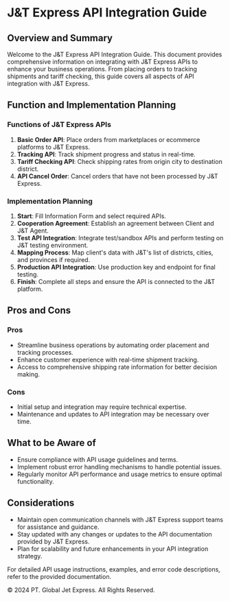# J&T Express API Integration Guide

## Overview and Summary

Welcome to the J&T Express API Integration Guide. This document provides comprehensive information on integrating with J&T Express APIs to enhance your business operations. From placing orders to tracking shipments and tariff checking, this guide covers all aspects of API integration with J&T Express.

## Function and Implementation Planning

### Functions of J&T Express APIs

1. **Basic Order API**: Place orders from marketplaces or ecommerce platforms to J&T Express.
2. **Tracking API**: Track shipment progress and status in real-time.
3. **Tariff Checking API**: Check shipping rates from origin city to destination district.
4. **API Cancel Order**: Cancel orders that have not been processed by J&T Express.

### Implementation Planning

1. **Start**: Fill Information Form and select required APIs.
2. **Cooperation Agreement**: Establish an agreement between Client and J&T Agent.
3. **Test API Integration**: Integrate test/sandbox APIs and perform testing on J&T testing environment.
4. **Mapping Process**: Map client's data with J&T's list of districts, cities, and provinces if required.
5. **Production API Integration**: Use production key and endpoint for final testing.
6. **Finish**: Complete all steps and ensure the API is connected to the J&T platform.

## Pros and Cons

### Pros

- Streamline business operations by automating order placement and tracking processes.
- Enhance customer experience with real-time shipment tracking.
- Access to comprehensive shipping rate information for better decision making.

### Cons

- Initial setup and integration may require technical expertise.
- Maintenance and updates to API integration may be necessary over time.

## What to be Aware of

- Ensure compliance with API usage guidelines and terms.
- Implement robust error handling mechanisms to handle potential issues.
- Regularly monitor API performance and usage metrics to ensure optimal functionality.

## Considerations

- Maintain open communication channels with J&T Express support teams for assistance and guidance.
- Stay updated with any changes or updates to the API documentation provided by J&T Express.
- Plan for scalability and future enhancements in your API integration strategy.

For detailed API usage instructions, examples, and error code descriptions, refer to the provided documentation.

© 2024 PT. Global Jet Express. All Rights Reserved.
